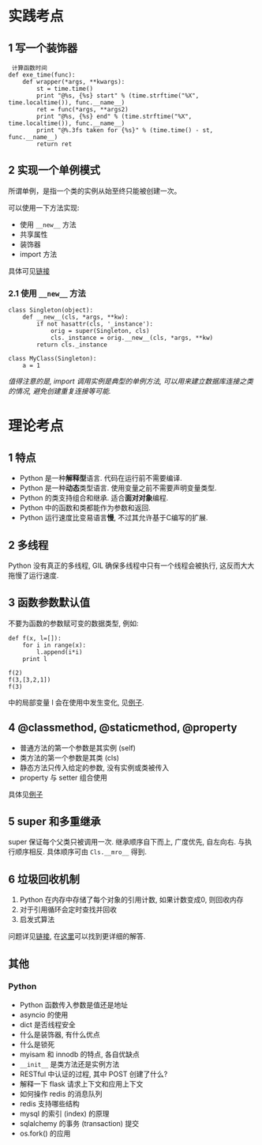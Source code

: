 # 实践考点

## 1 写一个装饰器

```
 计算函数时间
def exe_time(func):
    def wrapper(*args, **kwargs):
        st = time.time()
        print "@%s, {%s} start" % (time.strftime("%X", time.localtime()), func.__name__)
        ret = func(*args, **args2)
        print "@%s, {%s} end" % (time.strftime("%X", time.localtime()), func.__name__)
        print "@%.3fs taken for {%s}" % (time.time() - st, func.__name__)
        return ret
```

## 2 实现一个单例模式

所谓单例，是指一个类的实例从始至终只能被创建一次。

可以使用一下方法实现:

- 使用 `__new__` 方法
- 共享属性
- 装饰器
- import 方法

具体可见[链接](https://github.com/taizilongxu/interview_python/blob/master/Readme.md#14-%E6%96%B0%E5%BC%8F%E7%B1%BB%E5%92%8C%E6%97%A7%E5%BC%8F%E7%B1%BB)


### 2.1 使用 `__new__` 方法

```
class Singleton(object):
    def __new__(cls, *args, **kw):
        if not hasattr(cls, '_instance'):
            orig = super(Singleton, cls)
            cls._instance = orig.__new__(cls, *args, **kw)
        return cls._instance

class MyClass(Singleton):
    a = 1
```

_值得注意的是, import 调用实例是典型的单例方法, 可以用来建立数据库连接之类的情况, 避免创建重复连接等可能._



# 理论考点

## 1 特点

- Python 是一种**解释型**语言. 代码在运行前不需要编译.
- Python 是一种**动态**类型语言. 使用变量之前不需要声明变量类型.
- Python 的类支持组合和继承. 适合**面对对象**编程.
- Python 中的函数和类都能作为参数和返回.
- Python 运行速度比变易语言**慢**, 不过其允许基于C编写的扩展. 

## 2 多线程

Python 没有真正的多线程, GIL 确保多线程中只有一个线程会被执行, 这反而大大拖慢了运行速度.

## 3 函数参数默认值

不要为函数的参数赋可变的数据类型, 例如:

```
def f(x, l=[]):
    for i in range(x):
        l.append(i*i)
    print l

f(2)
f(3,[3,2,1])
f(3)
```

中的局部变量 l 会在使用中发生变化, 见[例子](http://codingpy.com/article/essential-python-interview-questions/#6).

## 4 @classmethod, @staticmethod, @property

- 普通方法的第一个参数是其实例 (self)
- 类方法的第一个参数是其类 (cls)
- 静态方法只传入给定的参数, 没有实例或类被传入
- property 与 setter 组合使用

具体见[例子](http://codingpy.com/article/essential-python-interview-questions/#9)

## 5 super 和多重继承

super 保证每个父类只被调用一次. 继承顺序自下而上, 广度优先, 自左向右. 与执行顺序相反. 具体顺序可由 `Cls.__mro__`  得到.

## 6 垃圾回收机制

1. Python 在内存中存储了每个对象的引用计数, 如果计数变成0, 则回收内存
2. 对于引用循环会定时查找并回收
3. 启发式算法

问题详见[链接](http://codingpy.com/article/essential-python-interview-questions/#12), 在[这里](https://github.com/taizilongxu/interview_python/blob/master/Readme.md#24-python垃圾回收机制)可以找到更详细的解答.


## 其他

### Python

- Python 函数传入参数是值还是地址
- asyncio 的使用
- dict 是否线程安全
- 什么是装饰器, 有什么优点
- 什么是锁死
- myisam 和 innodb 的特点, 各自优缺点
- `__init__` 是类方法还是实例方法
- RESTful 中认证的过程, 其中 POST 创建了什么?
- 解释一下 flask 请求上下文和应用上下文
- 如何操作 redis 的消息队列
- redis 支持哪些结构
- mysql 的索引 (index) 的原理
- sqlalchemy 的事务 (transaction) 提交
- os.fork() 的应用


